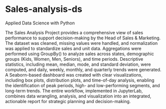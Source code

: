 # Sales-analysis-ds
Applied Data Science with Python

The Sales Analysis Project provides a comprehensive view of sales performance to support decision-making by the Head of Sales & Marketing. 
The dataset was cleaned, missing values were handled, and normalization was applied to standardize sales and unit data.
Aggregations were performed using GroupBy() to analyze sales across states, demographic groups (Kids, Women, Men, Seniors), and time periods.
Descriptive statistics, including mean, median, mode, and standard deviation, were computed, and daily, weekly, monthly, and quarterly trends were generated.
A Seaborn-based dashboard was created with clear visualizations, including box plots, distribution plots, and time-of-day analysis, enabling the identification of peak periods, high- and low-performing segments, and long-term trends. 
The entire workflow, implemented in JupyterLab, combines data wrangling, analysis, and visualization into an integrated, actionable report for strategic planning and decision-making.
